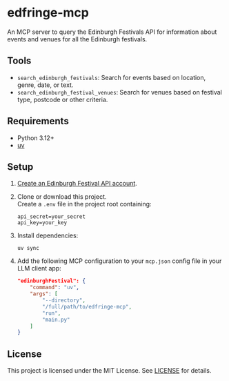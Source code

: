 # edfringe-mcp

An MCP server to query the Edinburgh Festivals API for information about events and venues for all the Edinburgh festivals.

## Tools

- `search_edinburgh_festivals`: Search for events based on location, genre, date, or text.
- `search_edinburgh_festival_venues`: Search for venues based on festival type, postcode or other criteria.

## Requirements

- Python 3.12+
- [uv](https://docs.astral.sh/uv/#highlights)

## Setup

1. [Create an Edinburgh Festival API account](https://api.edinburghfestivalcity.com/documentation).

2. Clone or download this project.  
   Create a `.env` file in the project root containing:
    ```
    api_secret=your_secret
    api_key=your_key
    ```

3. Install dependencies:
    ```
    uv sync
    ```

4. Add the following MCP configuration to your `mcp.json` config file in your LLM client app:
    ```json
    "edinburghFestival": {
        "command": "uv",
        "args": [
            "--directory",
            "/full/path/to/edfringe-mcp",
            "run",
            "main.py"
        ]
    }
    ```

## License

This project is licensed under the MIT License. See [LICENSE](LICENSE) for details.